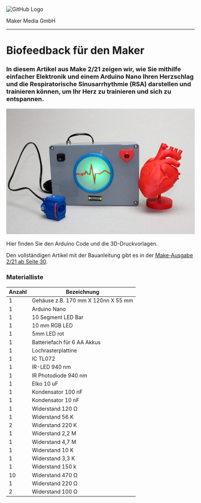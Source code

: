 ![GitHub Logo](http://www.heise.de/make/icons/make_logo.png)

Maker Media GmbH

***

# Biofeedback für den Maker

### In diesem Artikel aus Make 2/21 zeigen wir, wie Sie mithilfe einfacher Elektronik und einem Arduino Nano Ihren Herzschlag und die Respiratorische Sinusarrhythmie (RSA) darstellen und trainieren können, um Ihr Herz zu trainieren und sich zu entspannen.

![Picture](https://github.com/MakeMagazinDE/biofeedback/blob/master/biofeedback.jpg) 
 
Hier finden Sie den Arduino Code und die 3D-Druckvorlagen.

Den vollständigen Artikel mit der Bauanleitung gibt es in der [Make-Ausgabe 2/21 ab Seite 30](https://www.heise.de/select/make/). 



### Materialliste

| **Anzahl** | **Bezeichnung**                     |
| :--------- | ----------------------------------- |
| 1          | Gehäuse z.B. 170 mm X 120nn X 55 mm |
| 1          | Arduino Nano                        |
| 1          | 10 Segment LED Bar                  |
| 1          | 10 mm RGB LED                       |
| 1          | 5mm LED rot                         |
| 1          | Batteriefach für 6 AA Akkus         |
| 1          | Lochrasterplattine                  |
| 1          | IC TL072                            |
| 1          | IR-LED 940 nm                       |
| 1          | IR Photodiode 940 nm                |
| 1          | Elko 10 uF                          |
| 1          | Kondensator 100 nF                  |
| 1          | Kondensator 10 nF                   |
| 1          | Widerstand 120 Ω                    |
| 1          | Widerstand 56 K                     |
| 2          | Widerstand 220 K                    |
| 1          | Widerstand 2,2 M                    |
| 1          | Widerstand 4,7 M                    |
| 1          | Widerstand 10 K                     |
| 1          | Widerstand 3,3 K                    |
| 1          | Widerstand 150 k                    |
| 10         | Widerstand 470 Ω                    |
| 1          | Widerstand 220 Ω                    |
| 2          | Widerstand 100 Ω                    |
